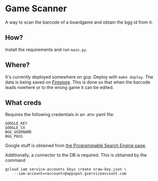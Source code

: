 # Game Scanner

A way to scan the barcode of a boardgame and obtain the bgg id from it.

## How?

Install the requirements and run `main.py`.

## Where?

It's currently deployed somewhere on gcp.
Deploy with `make deploy`.
The data is being saved on [Firestore](https://console.cloud.google.com/firestore/databases/-default-/data/panel/messages/Flx1AlUjRahuoNRg4ZOl?project=nraw-181921). This is done so that when the barcode leads nowhere or to the wrong game it can be edited.

## What creds

Requires the following credentials in an .env yaml file:

```
GOOGLE_KEY
GOOGLE_CX
BGG_USERNAME
BGG_PASS
```

Google stuff is obtained from [the Programmable Search Engine page](https://programmablesearchengine.google.com/controlpanel/all).

Additionally, a connector to the DB is required. This is obtained by the command

```
gcloud iam service-accounts keys create nraw-key.json \
    --iam-account=<account>@appspot.gserviceaccount.com
```
